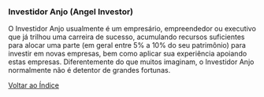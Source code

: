 ### Investidor Anjo (Angel Investor)

O Investidor Anjo usualmente é um empresário, empreendedor ou executivo que já trilhou uma carreira de sucesso, acumulando recursos suficientes para alocar uma parte (em geral entre 5% a 10% do seu patrimônio) para investir em novas empresas, bem como aplicar sua experiência apoiando estas empresas. Diferentemente do que muitos imaginam, o Investidor Anjo normalmente não é detentor de grandes fortunas.

[Voltar ao Índice](../)